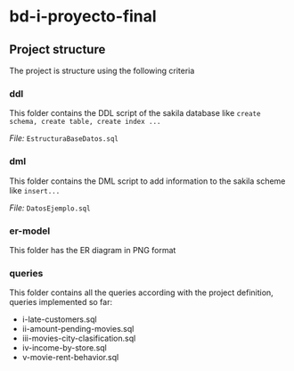 # bd-i-proyecto-final

## Project structure

The project is structure using the following criteria

### ddl

This folder contains the DDL script of the sakila database like ``` create schema, create table, create index ... ```

*File:* ```EstructuraBaseDatos.sql```

### dml

This folder contains the DML script to add information to the sakila scheme like ```insert...```

*File:* ```DatosEjemplo.sql```

### er-model

This folder has the ER diagram in PNG format

### queries

This folder contains all the queries according with the project definition, queries implemented so far:

* i-late-customers.sql
* ii-amount-pending-movies.sql
* iii-movies-city-clasification.sql
* iv-income-by-store.sql
* v-movie-rent-behavior.sql
